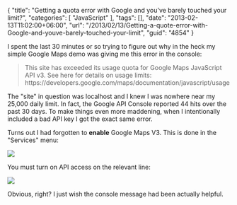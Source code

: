 {
	"title": "Getting a quota error with Google and you've barely touched your limit?",
	"categories": [
		"JavaScript"
	],
	"tags": [],
	"date": "2013-02-13T11:02:00+06:00",
	"url": "/2013/02/13/Getting-a-quote-error-with-Google-and-youve-barely-touched-your-limit",
	"guid": "4854"
}

I spent the last 30 minutes or so trying to figure out why in the heck my simple Google Maps demo was giving me this error in the console:

<blockquote>
This site has exceeded its usage quota for Google Maps JavaScript API v3. See here for details on usage limits: https://developers.google.com/maps/documentation/javascript/usage
</blockquote>
<!--more-->
The "site" in question was localhost and I knew I was nowhere near my 25,000 daily limit. In fact, the Google API Console reported 44 hits over the past 30 days. To make things even more maddening, when I intentionally included a bad API key I got the exact same error.

Turns out I had forgotten to <b>enable</b> Google Maps V3. This is done in the "Services" menu:

<img src="http://www.raymondcamden.com/images/ScreenClip183.png" />

You must turn on API access on the relevant line:

<img src="http://www.raymondcamden.com/images/ScreenClip184.png" />

Obvious, right? I just wish the console message had been actually helpful.
